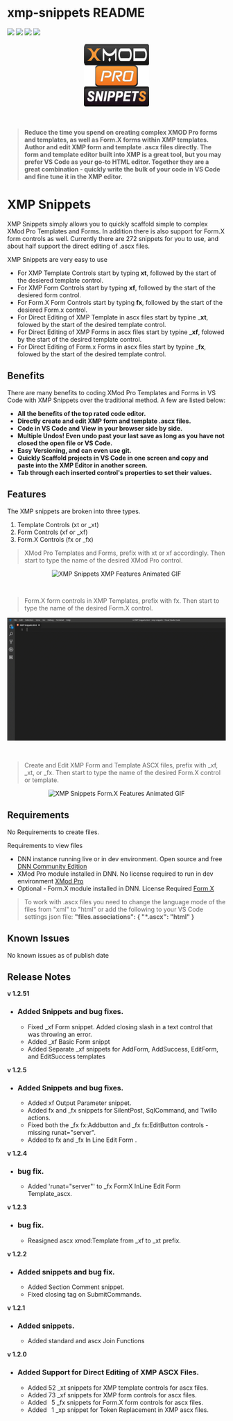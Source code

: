 # xmp-snippets README


[![](https://vsmarketplacebadge.apphb.com/version-short/SteveKrantzman.xmp-snippets.svg)](https://marketplace.visualstudio.com/items?itemName-SteveKrantzman.xmp-snippets) 
[![](https://vsmarketplacebadge.apphb.com/downloads-short/SteveKrantzman.xmp-snippets.svg)](https://marketplace.visualstudio.com/items?itemName-SteveKrantzman.xmp-snippets) 
[![](https://vsmarketplacebadge.apphb.com/rating-short/SteveKrantzman.xmp-snippets.svg)](https://marketplace.visualstudio.com/items?itemName-SteveKrantzman.xmp-snippets) 
[![](https://img.shields.io/badge/Dev--Community-XMP-orange.svg)](https://www.dnndev.com)

<p align="center"><img src="https://raw.githubusercontent.com/skrantzman/XMP-Snippets/master/XMP_Snippets_Logo.png" width="150" height="150" alt="XMP Snippets Logo"></p>
<br />

> __Reduce the time you spend on creating complex XMOD Pro forms and templates, as well as Form.X forms within XMP templates.  Author and edit XMP form and template .ascx files directly. The form and template editor built into XMP is a great tool, but you may prefer VS Code as your go-to HTML editor. Together they are a great combination - quickly write the bulk of your code in VS Code and fine tune it in the XMP editor.__

# XMP Snippets

XMP Snippets simply allows you to quickly scaffold simple to complex XMod Pro Templates and Forms. In addition there is also support for Form.X form controls as well. Currently there are 272 snippets for you to use, and about half support the direct editing of .ascx files.

XMP Snippets are very easy to use

* For XMP Template Controls start by typing __xt__, followed by the start of the desiered template control.
* For XMP Form Controls start by typing __xf__, followed by the start of the desiered form control.
* For Form.X Form Controls start by typing __fx__, followed by the start of the desiered Form.x control.
* For Direct Editing of XMP Template in ascx files start by typine ___xt__, folowed by the start of the desired template control.
* For Direct Editing of XMP Forms in ascx files start by typine ___xf__, folowed by the start of the desired template control.
* For Direct Editing of Form.x Forms in ascx files start by typine ___fx__, folowed by the start of the desired template control. 

## Benefits
There are many benefits to coding XMod Pro Templates and Forms in VS Code with XMP Snippets over the traditional method. A few are listed below:

* __All the benefits of the top rated code editor.__
* __Directly create and edit XMP form and template .ascx files.__
* __Code in VS Code and View in your browser side by side.__
* __Multiple Undos! Even undo past your last save as long as you have not closed the open file or VS Code.__
* __Easy Versioning, and can even use git.__
* __Quickly Scaffold projects in VS Code in one screen and copy and paste into the XMP Editor in another screen.__
* __Tab through each inserted control's properties to set their values.__


## Features

The XMP snippets are broken into three types.
1. Template Controls (xt or _xt)
2. Form Controls (xf or _xf)
3. Form.X Controls (fx or _fx)
    
> XMod Pro Templates and Forms, prefix with xt or xf accordingly. Then start to type the name of the desired XMod Pro control.

<p align="center"><img src="https://raw.githubusercontent.com/skrantzman/XMP-Snippets/master/XMP_Snippets_XMP_Features.gif"   alt="XMP Snippets XMP Features Animated GIF"></p>

<br />

> Form.X form controls in XMP Templates, prefix with fx. Then start to type the name of the desired Form.X control.

<p align="center"><img src="https://raw.githubusercontent.com/skrantzman/XMP-Snippets/master/XMP_Snippets_FormX_Features.gif"   alt="XMP Snippets Form.X Features Animated GIF"></p>

<br />

> Create and Edit XMP Form and Template ASCX files, prefix with _xf, _xt, or _fx. Then start to type the name of the desired Form.X control or template.

<p align="center"><img src="https://raw.githubusercontent.com/skrantzman/XMP-Snippets/master/XMP_Snippets_ASCX_Features.gif"   alt="XMP Snippets Form.X Features Animated GIF"></p>

## Requirements

No Requirements to create files.

Requirements to view files
* DNN instance running live or in dev environment. Open source and free [DNN Community Edition](https://www.dnnsoftware.com/community  "DNN Software Community Edition Page")
* XMod Pro module installed in DNN. No license required to run in dev environment [XMod Pro](https://www.dnndev.com  "XMod Pro Home Page")
* Optional - Form.X module installed in DNN. License Required [Form.X](http://reflectmediagroup.com/Products/XMod-Pro-Plugins/Details/prodid/18 "Form.X Home Page")

> To work with .ascx files you need to change the language mode of the files from "xml" to "html" or add the following to your VS Code settings json file: __"files.associations": {
    "*.ascx": "html"
    }__


## Known Issues

No known issues as of publish date

## Release Notes


__v 1.2.51__
- ### Added Snippets and bug fixes.
    - Fixed _xf Form snippet. Added closing slash in a text control that was throwing an error. 
    - Added _xf Basic Form snippt
    - Added Separate _xf snippets for AddForm, AddSuccess, EditForm, and EditSuccess templates

__v 1.2.5__
- ### Added Snippets and bug fixes.
    - Added xf Output Parameter snippet.
    - Added fx and _fx snippets for SilentPost, SqlCommand, and Twillo actions.
    - Fixed both the _fx fx:Addbutton and _fx fx:EditButton controls - missing runat="server".
    - Added <EditSuccessTemplate></EditSuccessTemplate> to fx and _fx In Line Edit Form .

__v 1.2.4__ 
- ### bug fix.
    - Added 'runat="server"' to _fx FormX InLine Edit Form Template_ascx.

__v 1.2.3__ 
- ### bug fix.
    - Reasigned ascx xmod:Template from _xf to _xt prefix.

__v 1.2.2__ 
- ### Added snippets and bug fix.
    - Added Section Comment snippet.
    - Fixed closing tag on SubmitCommands.

__v 1.2.1__ 
- ### Added snippets.
    - Added standard and ascx Join Functions

__v 1.2.0__ 
- ### Added Support for Direct Editing of XMP ASCX Files.
    - Added 52 _xt snippets for XMP template controls for ascx files.
    - Added 73 _xf snippets for XMP form controls for ascx files. 
    - Added &ensp;5 _fx snippets for Form.X form controls for ascx files. 
    - Added &ensp;1 _xp snippet for Token Replacement in XMP ascx files. 


